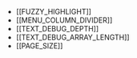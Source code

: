- [[FUZZY_HIGHLIGHT]]
- [[MENU_COLUMN_DIVIDER]]
- [[TEXT_DEBUG_DEPTH]]
- [[TEXT_DEBUG_ARRAY_LENGTH]]
- [[PAGE_SIZE]]